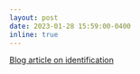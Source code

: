 ```yaml
---
layout: post
date: 2023-01-28 15:59:00-0400
inline: true
---
```


[Blog article on identification](https://econdojo.github.io/blog/2023/identification/)
